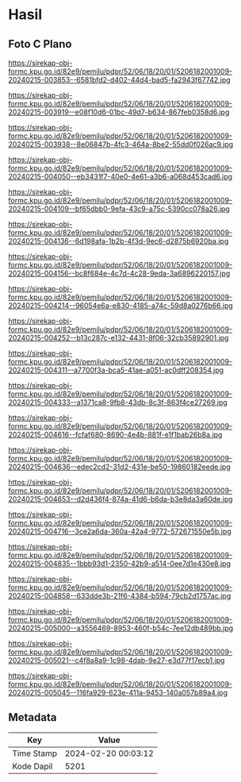 # Hasil

## Foto C Plano

https://sirekap-obj-formc.kpu.go.id/82e9/pemilu/pdpr/52/06/18/20/01/5206182001009-20240215-003853--6581bfd2-d402-44d4-bad5-fa2943f67742.jpg

https://sirekap-obj-formc.kpu.go.id/82e9/pemilu/pdpr/52/06/18/20/01/5206182001009-20240215-003919--e08f10d6-01bc-49d7-b634-867feb0358d6.jpg

https://sirekap-obj-formc.kpu.go.id/82e9/pemilu/pdpr/52/06/18/20/01/5206182001009-20240215-003938--8e06847b-4fc3-464a-8be2-55dd0f026ac9.jpg

https://sirekap-obj-formc.kpu.go.id/82e9/pemilu/pdpr/52/06/18/20/01/5206182001009-20240215-004050--eb3431f7-40e0-4e61-a3b6-a068d453cad6.jpg

https://sirekap-obj-formc.kpu.go.id/82e9/pemilu/pdpr/52/06/18/20/01/5206182001009-20240215-004109--bf65dbb0-9efa-43c9-a75c-5390cc078a26.jpg

https://sirekap-obj-formc.kpu.go.id/82e9/pemilu/pdpr/52/06/18/20/01/5206182001009-20240215-004136--6d198afa-1b2b-4f3d-9ec6-d2875b6920ba.jpg

https://sirekap-obj-formc.kpu.go.id/82e9/pemilu/pdpr/52/06/18/20/01/5206182001009-20240215-004156--bc8f684e-4c7d-4c28-9eda-3a6896220157.jpg

https://sirekap-obj-formc.kpu.go.id/82e9/pemilu/pdpr/52/06/18/20/01/5206182001009-20240215-004214--96054e6a-e830-4185-a74c-59d8a0276b66.jpg

https://sirekap-obj-formc.kpu.go.id/82e9/pemilu/pdpr/52/06/18/20/01/5206182001009-20240215-004252--b13c287c-e132-4431-8f06-32cb35892901.jpg

https://sirekap-obj-formc.kpu.go.id/82e9/pemilu/pdpr/52/06/18/20/01/5206182001009-20240215-004311--a7700f3a-bca5-41ae-a051-ac0dff208354.jpg

https://sirekap-obj-formc.kpu.go.id/82e9/pemilu/pdpr/52/06/18/20/01/5206182001009-20240215-004333--a1371ca8-9fb8-43db-8c3f-863f4ce27269.jpg

https://sirekap-obj-formc.kpu.go.id/82e9/pemilu/pdpr/52/06/18/20/01/5206182001009-20240215-004616--fcfaf680-8690-4e4b-881f-e1f1bab26b8a.jpg

https://sirekap-obj-formc.kpu.go.id/82e9/pemilu/pdpr/52/06/18/20/01/5206182001009-20240215-004636--edec2cd2-31d2-431e-be50-19860182eede.jpg

https://sirekap-obj-formc.kpu.go.id/82e9/pemilu/pdpr/52/06/18/20/01/5206182001009-20240215-004653--d2d436f4-874a-41d6-b6da-b3e8da3a60de.jpg

https://sirekap-obj-formc.kpu.go.id/82e9/pemilu/pdpr/52/06/18/20/01/5206182001009-20240215-004716--3ce2a6da-360a-42a4-9772-572671550e5b.jpg

https://sirekap-obj-formc.kpu.go.id/82e9/pemilu/pdpr/52/06/18/20/01/5206182001009-20240215-004835--1bbb93d1-2350-42b9-a514-0ee7d1e430e8.jpg

https://sirekap-obj-formc.kpu.go.id/82e9/pemilu/pdpr/52/06/18/20/01/5206182001009-20240215-004858--633dde3b-21f6-4384-b594-79cb2d1757ac.jpg

https://sirekap-obj-formc.kpu.go.id/82e9/pemilu/pdpr/52/06/18/20/01/5206182001009-20240215-005000--a3556469-8953-460f-b54c-7ee12db489bb.jpg

https://sirekap-obj-formc.kpu.go.id/82e9/pemilu/pdpr/52/06/18/20/01/5206182001009-20240215-005021--c4f8a8a9-1c98-4dab-9e27-e3d77f17ecb1.jpg

https://sirekap-obj-formc.kpu.go.id/82e9/pemilu/pdpr/52/06/18/20/01/5206182001009-20240215-005045--116fa929-623e-411a-9453-140a057b89a4.jpg


## Metadata

| Key        | Value               |
| ---------- | ------------------- |
| Time Stamp | 2024-02-20 00:03:12 |
| Kode Dapil | 5201                |



